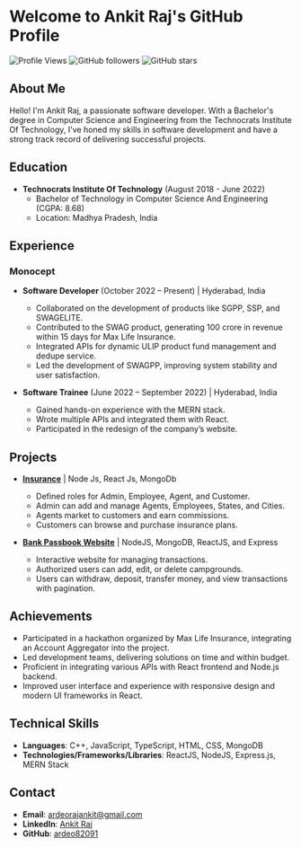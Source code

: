 # Welcome to Ankit Raj's GitHub Profile

![Profile Views](https://visitor-badge.laobi.icu/badge?page_id=ardeo82091.ardeo82091)
![GitHub followers](https://img.shields.io/github/followers/ardeo82091?style=social)
![GitHub stars](https://img.shields.io/github/stars/ardeo82091?style=social)

## About Me
Hello! I'm Ankit Raj, a passionate software developer. With a Bachelor's degree in Computer Science and Engineering from the Technocrats Institute Of Technology, I've honed my skills in software development and have a strong track record of delivering successful projects.

## Education
- **Technocrats Institute Of Technology** (August 2018 - June 2022)
  - Bachelor of Technology in Computer Science And Engineering (CGPA: 8.68)
  - Location: Madhya Pradesh, India

## Experience
### Monocept
- **Software Developer** (October 2022 – Present) | Hyderabad, India
  - Collaborated on the development of products like SGPP, SSP, and SWAGELITE.
  - Contributed to the SWAG product, generating 100 crore in revenue within 15 days for Max Life Insurance.
  - Integrated APIs for dynamic ULIP product fund management and dedupe service.
  - Led the development of SWAGPP, improving system stability and user satisfaction.

- **Software Trainee** (June 2022 – September 2022) | Hyderabad, India
  - Gained hands-on experience with the MERN stack.
  - Wrote multiple APIs and integrated them with React.
  - Participated in the redesign of the company’s website.

## Projects
- **[Insurance](https://github.com/ardeo82091/Inurance_Full_Stack/blob/master/README.md)** | Node Js, React Js, MongoDb
  - Defined roles for Admin, Employee, Agent, and Customer.
  - Admin can add and manage Agents, Employees, States, and Cities.
  - Agents market to customers and earn commissions.
  - Customers can browse and purchase insurance plans.

- **[Bank Passbook Website](https://github.com/ardeo82091/Bank_Pass_Mearn/blob/master/README.md)** | NodeJS, MongoDB, ReactJS, and Express
  - Interactive website for managing transactions.
  - Authorized users can add, edit, or delete campgrounds.
  - Users can withdraw, deposit, transfer money, and view transactions with pagination.

## Achievements
- Participated in a hackathon organized by Max Life Insurance, integrating an Account Aggregator into the project.
- Led development teams, delivering solutions on time and within budget.
- Proficient in integrating various APIs with React frontend and Node.js backend.
- Improved user interface and experience with responsive design and modern UI frameworks in React.

## Technical Skills
- **Languages**: C++, JavaScript, TypeScript, HTML, CSS, MongoDB
- **Technologies/Frameworks/Libraries**: ReactJS, NodeJS, Express.js, MERN Stack

## Contact
- **Email**: [ardeorajankit@gmail.com](mailto:ardeorajankit@gmail.com)
- **LinkedIn**: [Ankit Raj](https://linkedin.com/in/)
- **GitHub**: [ardeo82091](https://github.com/ardeo82091)

